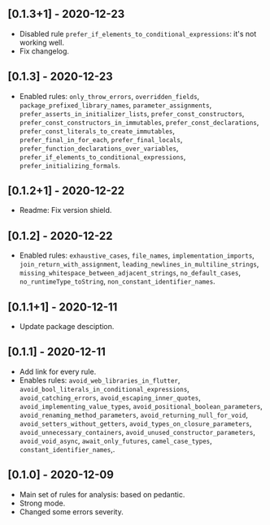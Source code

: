## [0.1.3+1] - 2020-12-23

* Disabled rule `prefer_if_elements_to_conditional_expressions`: it's not working well.
* Fix changelog.

## [0.1.3] - 2020-12-23

* Enabled rules: `only_throw_errors`, `overridden_fields`, `package_prefixed_library_names`, `parameter_assignments`, 
`prefer_asserts_in_initializer_lists`, `prefer_const_constructors`, `prefer_const_constructors_in_immutables`, 
`prefer_const_declarations`, `prefer_const_literals_to_create_immutables`, `prefer_final_in_for_each`,
`prefer_final_locals`, `prefer_function_declarations_over_variables`, `prefer_if_elements_to_conditional_expressions`,
`prefer_initializing_formals`.

## [0.1.2+1] - 2020-12-22

* Readme: Fix version shield.

## [0.1.2] - 2020-12-22

* Enabled rules: `exhaustive_cases`, `file_names`, `implementation_imports`, `join_return_with_assignment`,
`leading_newlines_in_multiline_strings`, `missing_whitespace_between_adjacent_strings`, `no_default_cases`,
`no_runtimeType_toString`, `non_constant_identifier_names`.

## [0.1.1+1] - 2020-12-11

* Update package desciption.

## [0.1.1] - 2020-12-11

* Add link for every rule.
* Enables rules: `avoid_web_libraries_in_flutter`, `avoid_bool_literals_in_conditional_expressions`, `avoid_catching_errors`, 
`avoid_escaping_inner_quotes`, `avoid_implementing_value_types`, `avoid_positional_boolean_parameters`, `avoid_renaming_method_parameters`, 
`avoid_returning_null_for_void`, `avoid_setters_without_getters`, `avoid_types_on_closure_parameters`, `avoid_unnecessary_containers`,
`avoid_unused_constructor_parameters`, `avoid_void_async`, `await_only_futures`, `camel_case_types`, `constant_identifier_names`,.

## [0.1.0] - 2020-12-09

* Main set of rules for analysis: based on pedantic.
* Strong mode.
* Changed some errors severity.
